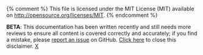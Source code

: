 {% comment %}
This file is licensed under the MIT License (MIT) available on
http://opensource.org/licenses/MIT.
{% endcomment %}

<!--Temporary disclaimer BEGIN-->
<div id="develdocdisclaimer" class="develdocdisclaimer"><div>
<b>BETA</b>: This documentation has been written recently and still needs more reviews to ensure all content is covered correctly and accurately; if you find a mistake, please <a href="https://github.com/bitcoin/bitcoin.org/issues/new" onmouseover="updateIssue(event);">report an issue</a> on GitHub. <a href="#" onclick="disclaimerClose(event);">Click here</a> to close this disclaimer.
<a class="develdocdisclaimerclose" href="#" onclick="disclaimerClose(event);">X</a>
</div></div>
<script>disclaimerAutoClose();</script>
<!--Temporary disclaimer END-->
